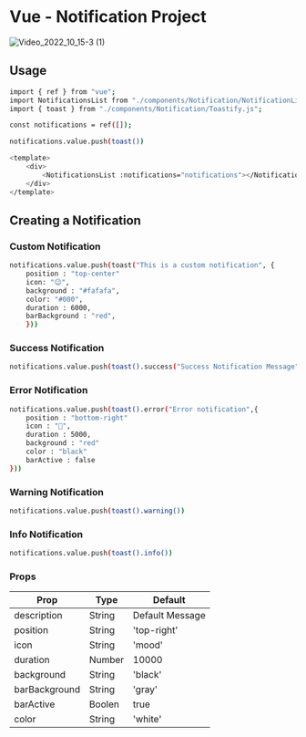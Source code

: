 # Vue - Notification Project

![Video_2022_10_15-3 (1)](https://user-images.githubusercontent.com/72731296/195981401-c4718528-f08f-48e7-a176-d630d3ba9b7a.gif)

## Usage

```bash
import { ref } from "vue";
import NotificationsList from "./components/Notification/NotificationList.vue";
import { toast } from "./components/Notification/Toastify.js";

```

```bash
const notifications = ref([]);

notifications.value.push(toast())

<template>
	<div>
		<NotificationsList :notifications="notifications"></NotificationsList>
	</div>
</template>
```
## Creating a Notification

### Custom Notification
```bash
notifications.value.push(toast("This is a custom notification", {
	position : "top-center"
	icon: "😉",
	background : "#fafafa",
	color: "#000",
	duration : 6000,
	barBackground : "red",
	}))
```

### Success Notification
```bash
notifications.value.push(toast().success("Success Notification Message"))
```
### Error Notification
```bash
notifications.value.push(toast().error("Error notification",{
	position : "bottom-right"
	icon : "🤬",
	duration : 5000,
	background : "red"
	color : "black"
	barActive : false
}))
```
### Warning Notification
```bash
notifications.value.push(toast().warning())
```

### Info Notification
```bash
notifications.value.push(toast().info())
```


### Props

| Prop                   | Type    |	Default                                   |
| ---------------------- | ------- | ------------------------------------------ |
| description            | String  | Default Message                            |
| position               | String  | 'top-right'                                |
| icon                   | String  | 'mood'                                     |
| duration               | Number  | 10000                                      |
| background             | String  | 'black'                                    |
| barBackground          | String  | 'gray'                                     |
| barActive              | Boolen  | true                                       |
| color                  | String  | 'white'                                    |

